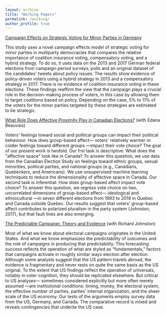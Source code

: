 ```yaml
---
layout: archive
title: "Working Papers"
permalink: /working/
author_profile: true
---
```


[Campaign Effects on Strategic Voting for Minor
Parties in Germany](https://doi.org/10.13140/RG.2.2.27042.96961)

This study uses a novel campaign effects model of strategic voting for minor parties in multiparty democracies that compares the relative importance of coalition insurance voting, compensatory voting, and a hybrid strategy. To do so, it uses data on the 2013 and 2017 German federal elections from campaign-period surveys, polls and an original dataset of the candidates' tweets about policy issues. The results show evidence of policy-driven voters using a hybrid strategy in 2013 and a compensatory strategy in 2017. There is no evidence of coalition insurance voting in these elections. These findings reaffirm the view that the campaign plays a crucial role in the decision-making process of voters, in this case by allowing them to target coalitions based on policy. Depending on the case, 5% to 11% of the voters for the minor parties targeted by these strategies are estimated to be strategic. 

[What Role Does Affective Proximity Play in Canadian Elections?](https://doi.org/10.13140/RG.2.2.29053.49121/1) (with Edana Beauvais)

Voters' feelings toward social and political groups can impact their political behaviour. 
How does group-based affect— voters' relatively warmer or colder feelings toward different groups —impact their vote choice? 
The goal of our present work is twofold. Our frst task is descriptive:
What does the "affective space" look like in Canada? To answer this question, we use data
from the Canadian Election Study on feelings toward ethnic groups, sexual minorities, political
parties, and national groups (e.g., Canadians, Quebeckers, and Americans). We use unsupervised machine 
learning techniques to reduce the dimensionality of affective space in Canada.
Our second task is inferential: How does group-based affect impact vote choice? To answer this
question, we regress vote choice on two, uncorrelated dimensions of group-based affect— ideological and ethnocultural —in seven
different elections from 1993 to 2019 in Quebec and Canada
outside Quebec. Our results suggest that voters' group-based affect contributes to polarized
pluralism in the party system (Johnston, 2017), but that fault lines are also emerging.

[The Predictable Campaign: Theory and Evidence](/files/apsa-campaigns-paper-johnston-lachance.pdf) (with Richard Johnston)

Most of what we know about electoral campaigns originates in the United States. And
what we know emphasizes the predictability of outcomes and the role of campaigns in
producing that predictability. This forecasting success reflects the operation of what are
styled as “fundamentals,” factors that campaigns activate in roughly similar ways election
after election. Although some analysts suggest that the US pattern travels abroad, the
evidence is fragmentary and never rests on quite the same basis as the US original. To the
extent that US findings reflect the operation of universals, notably in voter cognition, they
should be replicated elsewhere. But critical to US analyses— sometimes considered
explicitly but more often merely assumed —are institutional conditions: timing, money, the
electoral system, the effective number of parties, parties’ internal organization, and the
sheer scale of the US economy. Our tests of the arguments employ survey data from the US, Germany, and Canada.
The comparative record is mixed and reveals contingencies that underlie the US case.

